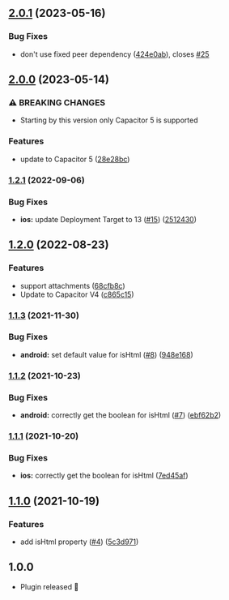 ## [2.0.1](https://github.com/EinfachHans/capacitor-email-composer/compare/V2.0.0...V2.0.1) (2023-05-16)


### Bug Fixes

* don't use fixed peer dependency ([424e0ab](https://github.com/EinfachHans/capacitor-email-composer/commit/424e0ab3b1d8f0f08df43a4b86bbd791216fd989)), closes [#25](https://github.com/EinfachHans/capacitor-email-composer/issues/25)

## [2.0.0](https://github.com/EinfachHans/capacitor-email-composer/compare/V1.2.1...V2.0.0) (2023-05-14)


### ⚠ BREAKING CHANGES

* Starting by this version only Capacitor 5 is supported

### Features

* update to Capacitor 5 ([28e28bc](https://github.com/EinfachHans/capacitor-email-composer/commit/28e28bcbdca5599f9e02f9866e5e64d713631373))

### [1.2.1](https://github.com/EinfachHans/capacitor-email-composer/compare/V1.2.0...V1.2.1) (2022-09-06)


### Bug Fixes

* **ios:** update Deployment Target to 13 ([#15](https://github.com/EinfachHans/capacitor-email-composer/issues/15)) ([2512430](https://github.com/EinfachHans/capacitor-email-composer/commit/25124300f29bed6c9f69b3fd56fe15f8931d91b3))

## [1.2.0](https://github.com/EinfachHans/capacitor-email-composer/compare/V1.1.3...V1.2.0) (2022-08-23)


### Features

* support attachments ([68cfb8c](https://github.com/EinfachHans/capacitor-email-composer/commit/68cfb8c2788da69a86733e6a0cd376ad5300e855))
* Update to Capacitor V4 ([c865c15](https://github.com/EinfachHans/capacitor-email-composer/commit/c865c155a1b35071d17e2ed0f73898bfad873588))

### [1.1.3](https://github.com/EinfachHans/capacitor-email-composer/compare/V1.1.2...V1.1.3) (2021-11-30)


### Bug Fixes

* **android:** set default value for isHtml ([#8](https://github.com/EinfachHans/capacitor-email-composer/issues/8)) ([948e168](https://github.com/EinfachHans/capacitor-email-composer/commit/948e168c3ca79d354095226102680d723b5955d8))

### [1.1.2](https://github.com/EinfachHans/capacitor-email-composer/compare/V1.1.1...V1.1.2) (2021-10-23)


### Bug Fixes

* **android:** correctly get the boolean for isHtml ([#7](https://github.com/EinfachHans/capacitor-email-composer/issues/7)) ([ebf62b2](https://github.com/EinfachHans/capacitor-email-composer/commit/ebf62b29a7e719714f24812a00ad742cef4cc71a))

### [1.1.1](https://github.com/EinfachHans/capacitor-email-composer/compare/V1.1.0...V1.1.1) (2021-10-20)


### Bug Fixes

* **ios:** correctly get the boolean for isHtml ([7ed45af](https://github.com/EinfachHans/capacitor-email-composer/commit/7ed45af2a36c07f2b3aed084b70624eb7b078dc9))

## [1.1.0](https://github.com/EinfachHans/capacitor-email-composer/compare/V1.0.0...V1.1.0) (2021-10-19)


### Features

* add isHtml property ([#4](https://github.com/EinfachHans/capacitor-email-composer/issues/4)) ([5c3d971](https://github.com/EinfachHans/capacitor-email-composer/commit/5c3d9717f8d6e38ce91dc22d8275d6d0b1439c20))

## 1.0.0
- Plugin released 🎉
